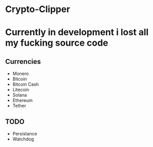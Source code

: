 # Crypto-Clipper
# Currently in development i lost all my fucking source code
## Currencies
- Monero
- Bitcoin
- Bitcoin Cash
- Litecoin
- Solana
- Ethereum
- Tether

## TODO
- Persistance
- Watchdog
